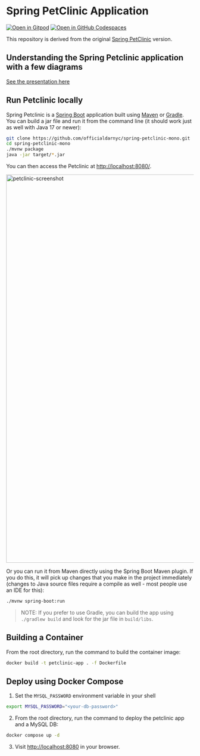 # Spring PetClinic Application

[![Open in Gitpod](https://gitpod.io/button/open-in-gitpod.svg)](https://gitpod.io/#https://github.com/officialdarnyc/spring-petclinic-mono) [![Open in GitHub Codespaces](https://github.com/codespaces/badge.svg)](https://github.com/codespaces/new?hide_repo_select=true&ref=main&repo=7517918)

This repository is derived from the original [Spring PetClinic](https://github.com/spring-projects/spring-petclinic) version.

## Understanding the Spring Petclinic application with a few diagrams

[See the presentation here](https://speakerdeck.com/michaelisvy/spring-petclinic-sample-application)

## Run Petclinic locally

Spring Petclinic is a [Spring Boot](https://spring.io/guides/gs/spring-boot) application built using [Maven](https://spring.io/guides/gs/maven/) or [Gradle](https://spring.io/guides/gs/gradle/). You can build a jar file and run it from the command line (it should work just as well with Java 17 or newer):

```bash
git clone https://github.com/officialdarnyc/spring-petclinic-mono.git
cd spring-petclinic-mono
./mvnw package
java -jar target/*.jar
```

You can then access the Petclinic at <http://localhost:8080/>.

<img width="1042" alt="petclinic-screenshot" src="https://cloud.githubusercontent.com/assets/838318/19727082/2aee6d6c-9b8e-11e6-81fe-e889a5ddfded.png">

Or you can run it from Maven directly using the Spring Boot Maven plugin. If you do this, it will pick up changes that you make in the project immediately (changes to Java source files require a compile as well - most people use an IDE for this):

```bash
./mvnw spring-boot:run
```

> NOTE: If you prefer to use Gradle, you can build the app using `./gradlew build` and look for the jar file in `build/libs`.

## Building a Container

From the root directory, run the command to build the container image:

```bash
docker build -t petclinic-app . -f Dockerfile
```
## Deploy using Docker Compose

1. Set the `MYSQL_PASSWORD` environment variable in your shell
```bash
export MYSQL_PASSWORD="<your-db-password>"
```
2. From the root directory, run the command to deploy the petclinic app and a MySQL DB:
```bash
docker compose up -d
```
3. Visit [http://localhost:8080](http://localhost:8080) in your browser.


